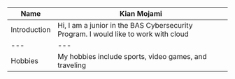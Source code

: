 | Name | Kian Mojami |
| --- | --- |
| Introduction | Hi, I am a junior in the BAS Cybersecurity Program. I would like to work with cloud |
| --- | --- |
| Hobbies | My hobbies include sports, video games, and traveling |
